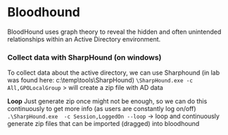 # Bloodhound
BloodHound uses graph theory to reveal the hidden and often unintended relationships within an Active Directory environment.

### Collect data with SharpHound (on windows)
To collect data about the active directory, we can use Sharphound (in lab was found here: c:\temp\tools\SharpHound)
`\SharpHound.exe -c All,GPOLocalGroup` > will create a zip file with AD data

**Loop**
Just generate zip once might not be enough, so we can do this continuously to get more info (as users are constantly log on/off)
`.\SharpHound.exe  -c Session,LoggedOn --loop` -> loop and continuously generate zip files that can be imported (dragged) into bloodhound